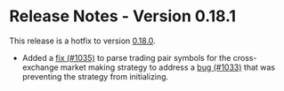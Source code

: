 # Release Notes - Version 0.18.1

This release is a hotfix to version [0.18.0](/release-notes/0.18.0).

* Added a [fix (#1035)](https://github.com/bitcoinsfacil/marketmaker_nmbi/pull/1035) to parse trading pair symbols for the cross-exchange market making strategy to address a [bug (#1033)](https://github.com/bitcoinsfacil/marketmaker_nmbi/issues/1033) that was preventing the strategy from initializing.